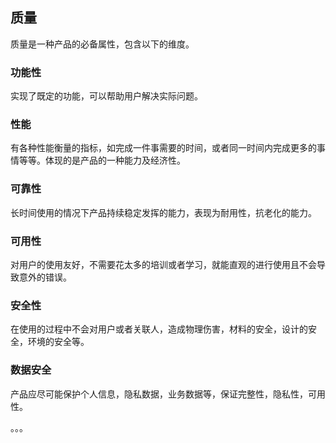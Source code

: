 ## 质量
质量是一种产品的必备属性，包含以下的维度。

### 功能性
实现了既定的功能，可以帮助用户解决实际问题。

### 性能
有各种性能衡量的指标，如完成一件事需要的时间，或者同一时间内完成更多的事情等等。体现的是产品的一种能力及经济性。

### 可靠性
长时间使用的情况下产品持续稳定发挥的能力，表现为耐用性，抗老化的能力。

### 可用性
对用户的使用友好，不需要花太多的培训或者学习，就能直观的进行使用且不会导致意外的错误。

### 安全性
在使用的过程中不会对用户或者关联人，造成物理伤害，材料的安全，设计的安全，环境的安全等。

### 数据安全
产品应尽可能保护个人信息，隐私数据，业务数据等，保证完整性，隐私性，可用性。

。。。